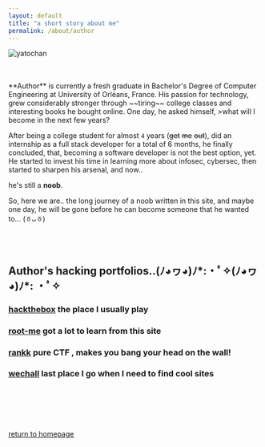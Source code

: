 ```yaml
---
layout: default
title: "a short story about me"
permalink: /about/author
---
```


![yatochan](https://i.ytimg.com/vi/hePbTmhX-X8/maxresdefault.jpg)

<br>
<br>
**Author** is currently a fresh graduate in Bachelor's Degree of Computer Engineering at University of Orléans, France. His passion for technology, grew considerably stronger through ~~tiring~~ college classes and interesting books he bought online. One day, he asked himself,
>what will I become in the next few years?

After being a college student for almost `4` years (~~get~~ ~~me~~ ~~out~~), did
an internship as a full stack developer for a total of 6 months, he finally concluded, that, becoming a software developer is not the best option, yet. He started to invest his time in learning more about infosec, cybersec, then started to sharpen his arsenal, and now..

he's still a **noob**.

So, here we are.. the long journey of a noob written in this site, and maybe one day, he will be gone before he can become someone that he wanted to... (ㆆᴗㆆ)

<br /><br />
## Author's hacking portfolios..(ﾉ◕ヮ◕)ﾉ*:・ﾟ✧(ﾉ◕ヮ◕)ﾉ*: ・ﾟ✧
### [hackthebox](https://www.hackthebox.eu/profile/43327) the place I usually play
### [root-me](https://www.root-me.org/yunaranyancat) got a lot to learn from this site
### [rankk](https://www.rankk.org/user/y4t0) pure CTF , makes you bang your head on the wall!
### [wechall](https://www.wechall.net/profile/y4t0) last place I go when I need to find cool sites

<br /><br /><br /><br /><br />
[return to homepage](/musubi/index)
